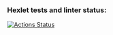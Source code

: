 ### Hexlet tests and linter status:
[![Actions Status](https://github.com/UNAZHOKOV-MURAT/layout-designer-project-lvl1/workflows/hexlet-check/badge.svg)](https://github.com/UNAZHOKOV-MURAT/layout-designer-project-lvl1/actions)